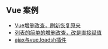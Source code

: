 ## Vue 案例
+ [Vue增删改查，刷新恢复原来](./09.md)
+ [列表的简单的增删改查，改是直接赋值](./10.md)
+ [ajax与vue.loadsh插件](./03.vue.md)
